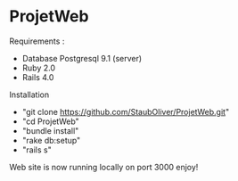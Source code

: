ProjetWeb
=========

Requirements :
- Database Postgresql 9.1 (server)
- Ruby 2.0
- Rails 4.0

Installation 

- "git clone https://github.com/StaubOliver/ProjetWeb.git"
- "cd ProjetWeb"
- "bundle install"
- "rake db:setup"
- "rails s"

Web site is now running locally on port 3000 enjoy!
